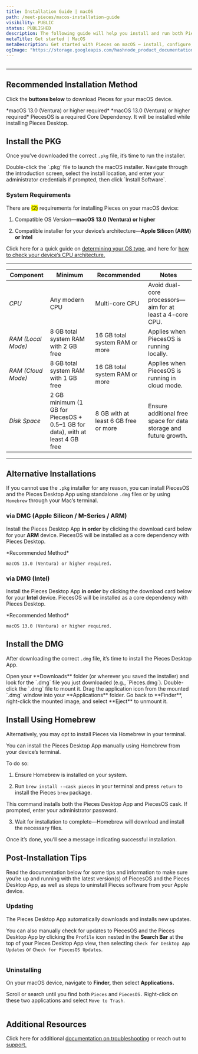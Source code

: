 ```yaml
---
title: Installation Guide | macOS
path: /meet-pieces/macos-installation-guide
visibility: PUBLIC
status: PUBLISHED
description: The following guide will help you install and run both PiecesOS and the Pieces for Developers Desktop Application quickly and easily.
metaTitle: Get started | MacOS
metaDescription: Get started with Pieces on macOS – install, configure, troubleshoot and optimize your setup for seamless AI-powered development.
ogImage: "https://storage.googleapis.com/hashnode_product_documentation_assets/og_images/meet_pieces/meet_pieces_macos_install.webp"
---
```


<Image src="https://cdn.hashnode.com/res/hashnode/image/upload/v1740163265159/1c6da573-32cf-4256-8c67-921cd431a1c2.png" alt="" align="center" fullwidth="true" />

***

## Recommended Installation Method

Click the **buttons below** to download Pieces for your macOS device.

<CardGroup cols={2}>
  <Card title="Download — Pieces Desktop App (ARM)" image="https://cdn.hashnode.com/res/hashnode/image/upload/v1747074321429/80687359-563d-425d-a6c5-37b7b81a6dc5.png" href="https://builds.pieces.app/stages/production/macos_packaging/pkg-arm64/download?download=true&product=DOCUMENTATION_WEBSITE">
    *macOS 13.0 (Ventura) or higher required*
  </Card>

  <Card title="Download — Pieces Desktop App (Intel)" image="https://cdn.hashnode.com/res/hashnode/image/upload/v1747074283357/7fb8bef5-ce0d-4412-876e-88a8d4afabd8.png" href="https://builds.pieces.app/stages/production/macos_packaging/pkg/download?download=true&product=DOCUMENTATION_WEBSITE">
    *macOS 13.0 (Ventura) or higher required*
  </Card>
</CardGroup>

<Callout type="alert">
  PiecesOS is a required Core Dependency. It will be installed while installing Pieces Desktop.
</Callout>

## Install the PKG

Once you’ve downloaded the correct `.pkg` file, it’s time to run the installer.

<Steps>
  <Step title="Open the Installer">
    Double-click the `.pkg` file to launch the macOS installer.
  </Step>

  <Step title="Follow the On-Screen Prompts">
    Navigate through the introduction screen, select the install location, and enter your administrator credentials if prompted, then click `Install Software`.
  </Step>
</Steps>

### System Requirements

There are <mark>(2)</mark> requirements for installing Pieces on your macOS device:

1. Compatible OS Version—**macOS 13.0 (Ventura) or higher**

2. Compatible installer for your device’s architecture—**Apple Silicon (ARM) or Intel**

Click here for a quick guide on [determining your OS type](/products/meet-pieces/troubleshooting/macos#checking-os-version), and here for [how to check your device’s CPU architecture.](/products/meet-pieces/troubleshooting/macos#checking-cpu-type)

***

| **Component**      | **Minimum**                                                                   | **Recommended**                      | **Notes**                                                        |
| ------------------ | ----------------------------------------------------------------------------- | ------------------------------------ | ---------------------------------------------------------------- |
| *CPU*              | Any modern CPU                                                                | Multi-core CPU                       | Avoid dual-core processors—aim for at least a 4-core CPU.        |
| *RAM (Local Mode)* | 8 GB total system RAM with 2 GB free                                          | 16 GB total system RAM or more       | Applies when PiecesOS is running locally.                        |
| *RAM (Cloud Mode)* | 8 GB total system RAM with 1 GB free                                          | 16 GB total system RAM or more       | Applies when PiecesOS is running in cloud mode.                  |
| *Disk Space*       | 2 GB minimum (1 GB for PiecesOS + 0.5–1 GB for data), with at least 4 GB free | 8 GB with at least 6 GB free or more | Ensure additional free space for data storage and future growth. |

***

## Alternative Installations

If you cannot use the `.pkg` installer for any reason, you can install PiecesOS and the Pieces Desktop App using standalone `.dmg` files or by using `Homebrew` through your Mac’s terminal.

### via DMG (Apple Silicon / M-Series / ARM)

Install the Pieces Desktop App **in order** by clicking the download card below for your **ARM** device. PiecesOS will be installed as a core dependency with Pieces Desktop.

<CardGroup cols={1}>
  <Card title="Download — Pieces Desktop App (DMG / ARM)" image="https://cdn.hashnode.com/res/hashnode/image/upload/v1741277928929/0bcc9837-5849-411e-98ef-6ad9e118c36f.webp" href="https://builds.pieces.app/stages/production/pieces_for_x/dmg-arm64/download">
    *Recommended Method*

    macOS 13.0 (Ventura) or higher required.
  </Card>
</CardGroup>

### via DMG (Intel)

Install the Pieces Desktop App **in order** by clicking the download card below for your **Intel** device. PiecesOS will be installed as a core dependency with Pieces Desktop.

<CardGroup cols={1}>
  <Card title="Download — Pieces Desktop App (DMG / Intel)" image="https://cdn.hashnode.com/res/hashnode/image/upload/v1742414060905/c16603bc-e289-45f8-b027-61d035a1e09e.png" href="https://builds.pieces.app/stages/production/pieces_for_x/dmg/download">
    *Recommended Method*

    macOS 13.0 (Ventura) or higher required.
  </Card>
</CardGroup>

## Install the DMG

After downloading the correct `.dmg` file, it’s time to install the Pieces Desktop App.

<Steps>
  <Step title="Find the download">
    Open your **Downloads** folder (or wherever you saved the installer) and look for the `.dmg` file you just downloaded (e.g., `Pieces.dmg`).
  </Step>

  <Step title="Mount the DMG">
    Double-click the `.dmg` file to mount it.
  </Step>

  <Step title="Drag & Drop into Applications">
    Drag the application icon from the mounted `.dmg` window into your **Applications** folder.
  </Step>

  <Step title="Eject the DMG">
    Go back to **Finder**, right-click the mounted image, and select **Eject** to unmount it.
  </Step>
</Steps>

## Install Using Homebrew

Alternatively, you may opt to install Pieces via Homebrew in your terminal.

<Card title="Installing via Homebrew" image="https://cdn.hashnode.com/res/hashnode/image/upload/v1741278053952/7feb3fa1-4a4b-47ff-86c2-326cf634f593.png">
  You can install the Pieces Desktop App manually using Homebrew from your device’s terminal.

  To do so:

  1. Ensure Homebrew is installed on your system.

  2. Run `brew install --cask pieces` in your terminal and press `return` to install the Pieces `brew` package.

  This command installs both the Pieces Desktop App and PiecesOS cask. If prompted, enter your administrator password.

  3. Wait for installation to complete—Homebrew will download and install the necessary files.

  Once it’s done, you’ll see a message indicating successful installation.
</Card>

## Post-Installation Tips

Read the documentation below for some tips and information to make sure you’re up and running with the latest version(s) of PiecesOS and the Pieces Desktop App, as well as steps to uninstall Pieces software from your Apple device.

### Updating

The Pieces Desktop App automatically downloads and installs new updates.

You can also manually check for updates to PiecesOS and the Pieces Desktop App by clicking the `Profile` icon nested in the **Search Bar** at the top of your Pieces Desktop App view, then selecting `Check for Desktop App Updates` or `Check for PiecesOS Updates`.

<Image src="https://storage.googleapis.com/hashnode_product_documentation_assets/meet_pieces_assets/meet_pieces/get_started/macos/macos_check_pfd_for_updates_profile_dropdown.gif" alt="" align="center" fullwidth="true" />

### Uninstalling

On your macOS device, navigate to **Finder,** then select **Applications.**

Scroll or search until you find both `Pieces` and `PiecesOS.` Right-click on these two applications and select `Move to Trash`.

<Image src="https://storage.googleapis.com/hashnode_product_documentation_assets/meet_pieces_assets/meet_pieces/get_started/macos/macos_how_to_uninstall_pfd.gif" alt="" align="center" fullwidth="true" />

## Additional Resources

Click here for additional [documentation on troubleshooting](/products/meet-pieces/troubleshooting/macos) or reach out to [support.](/products/support)